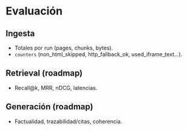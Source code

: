 # Evaluación

## Ingesta
- Totales por run (pages, chunks, bytes).
- `counters` (non_html_skipped, http_fallback_ok, used_iframe_text…).

## Retrieval (roadmap)
- Recall@k, MRR, nDCG, latencias.

## Generación (roadmap)
- Factualidad, trazabilidad/citas, coherencia.
